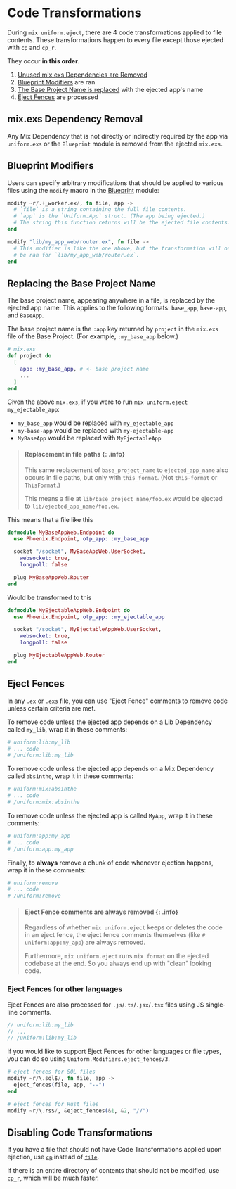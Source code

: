 # Code Transformations

During `mix uniform.eject`, there are 4 code transformations applied to file
contents. These transformations happen to every file except those ejected with
`cp` and `cp_r`.

They occur **in this order**.

1. [Unused mix.exs Dependencies are Removed](#mix-exs-dependency-removal)
2. [Blueprint Modifiers](#blueprint-modifiers) are ran
3. [The Base Project Name is replaced](#replacing-the-base-project-name) with the ejected app's name
4. [Eject Fences](#eject-fences) are processed

## mix.exs Dependency Removal

Any Mix Dependency that is not directly or indirectly required by the app via
`uniform.exs` or the `Blueprint` module is removed from the ejected `mix.exs`.

## Blueprint Modifiers

Users can specify arbitrary modifications that should be applied to various
files using the `modify` macro in the [Blueprint](`Uniform.Blueprint`) module:

```elixir
modify ~r/.+_worker.ex/, fn file, app ->
  # `file` is a string containing the full file contents.
  # `app` is the `Uniform.App` struct. (The app being ejected.)
  # The string this function returns will be the ejected file contents.
end

modify "lib/my_app_web/router.ex", fn file ->
  # This modifier is like the one above, but the transformation will only
  # be ran for `lib/my_app_web/router.ex`.
end
```

## Replacing the Base Project Name

The base project name, appearing anywhere in a file, is replaced by the ejected
app name. This applies to the following formats: `base_app`, `base-app`, and
`BaseApp`.

The base project name is the `:app` key returned by `project` in the `mix.exs`
file of the Base Project. (For example, `:my_base_app` below.)

```elixir
# mix.exs
def project do
  [
    app: :my_base_app, # <- base project name
    ...
  ]
end
```

Given the above `mix.exs`, if you were to run `mix uniform.eject my_ejectable_app`:

- `my_base_app` would be replaced with `my_ejectable_app`
- `my-base-app` would be replaced with `my-ejectable-app`
- `MyBaseApp` would be replaced with `MyEjectableApp`

> #### Replacement in file paths {: .info}
>
> This same replacement of `base_project_name` to `ejected_app_name` also
> occurs in file paths, but only with `this_format`. (Not `this-format` or
> `ThisFormat`.)
>
> This means a file at `lib/base_project_name/foo.ex` would be ejected to
> `lib/ejected_app_name/foo.ex`.

This means that a file like this

```elixir
defmodule MyBaseAppWeb.Endpoint do
  use Phoenix.Endpoint, otp_app: :my_base_app

  socket "/socket", MyBaseAppWeb.UserSocket,
    websocket: true,
    longpoll: false

  plug MyBaseAppWeb.Router
end
```

Would be transformed to this

```elixir
defmodule MyEjectableAppWeb.Endpoint do
  use Phoenix.Endpoint, otp_app: :my_ejectable_app

  socket "/socket", MyEjectableAppWeb.UserSocket,
    websocket: true,
    longpoll: false

  plug MyEjectableAppWeb.Router
end
```

## Eject Fences

In any `.ex` or `.exs` file, you can use "Eject Fence" comments to remove code
unless certain criteria are met.

To remove code unless the ejected app depends on a Lib Dependency called
`my_lib`, wrap it in these comments:

```elixir
# uniform:lib:my_lib
# ... code
# /uniform:lib:my_lib
```

To remove code unless the ejected app depends on a Mix Dependency called
`absinthe`, wrap it in these comments:

```elixir
# uniform:mix:absinthe
# ... code
# /uniform:mix:absinthe
```

To remove code unless the ejected app is called `MyApp`, wrap it in these
comments:

```elixir
# uniform:app:my_app
# ... code
# /uniform:app:my_app
```

Finally, to **always** remove a chunk of code whenever ejection happens, wrap
it in these comments:

```elixir
# uniform:remove
# ... code
# /uniform:remove
```

> #### Eject Fence comments are always removed {: .info}
>
> Regardless of whether `mix uniform.eject` keeps or deletes the code in an
> eject fence, the eject fence comments themselves (like `# uniform:app:my_app`)
> are always removed.
>
> Furthermore, `mix uniform.eject` runs `mix format` on the ejected codebase at
> the end. So you always end up with "clean" looking code.

### Eject Fences for other languages

Eject Fences are also processed for `.js`/`.ts`/`.jsx`/`.tsx` files using JS
single-line comments.

```js
// uniform:lib:my_lib
// ...
// /uniform:lib:my_lib
```

If you would like to support Eject Fences for other languages or file types, you
can do so using `Uniform.Modifiers.eject_fences/3`.

```elixir
# eject fences for SQL files
modify ~r/\.sql$/, fn file, app ->
  eject_fences(file, app, "--")
end

# eject fences for Rust files
modify ~r/\.rs$/, &eject_fences(&1, &2, "//")
```

## Disabling Code Transformations

If you have a file that should not have Code Transformations applied upon
ejection, use [`cp`](Uniform.Blueprint.html#cp/2) instead of
[`file`](Uniform.Blueprint.html#file/2).

If there is an entire directory of contents that should not be modified, use
[`cp_r`](Uniform.Blueprint.html#cp_r/2), which will be much faster.

